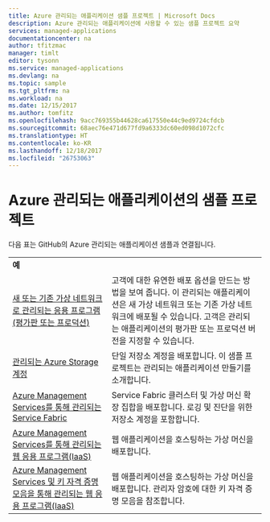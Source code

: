 ```yaml
---
title: Azure 관리되는 애플리케이션 샘플 프로젝트 | Microsoft Docs
description: Azure 관리되는 애플리케이션에 사용할 수 있는 샘플 프로젝트 요약
services: managed-applications
documentationcenter: na
author: tfitzmac
manager: timlt
editor: tysonn
ms.service: managed-applications
ms.devlang: na
ms.topic: sample
ms.tgt_pltfrm: na
ms.workload: na
ms.date: 12/15/2017
ms.author: tomfitz
ms.openlocfilehash: 9acc769355b44628ca617550e44c9ed9724cfdcb
ms.sourcegitcommit: 68aec76e471d677fd9a6333dc60ed098d1072cfc
ms.translationtype: HT
ms.contentlocale: ko-KR
ms.lasthandoff: 12/18/2017
ms.locfileid: "26753063"
---
```

# <a name="sample-projects-for-azure-managed-applications"></a>Azure 관리되는 애플리케이션의 샘플 프로젝트

다음 표는 GitHub의 Azure 관리되는 애플리케이션 샘플과 연결됩니다.

|  |  |
| --- | --- |
| **예** | |
| [새 또는 기존 가상 네트워크로 관리되는 응용 프로그램(평가판 또는 프로덕션)](https://github.com/Azure/azure-managedapp-samples/tree/master/samples/201-managed-app-using-existing-vnet) | 고객에 대한 유연한 배포 옵션을 만드는 방법을 보여 줍니다. 이 관리되는 애플리케이션은 새 가상 네트워크 또는 기존 가상 네트워크에 배포될 수 있습니다. 고객은 관리되는 애플리케이션의 평가판 또는 프로덕션 버전을 지정할 수 있습니다. |
| [관리되는 Azure Storage 계정](https://github.com/Azure/azure-managedapp-samples/tree/master/samples/201-managed-storage-account) | 단일 저장소 계정을 배포합니다. 이 샘플 프로젝트는 관리되는 애플리케이션 만들기를 소개합니다. |
| [Azure Management Services를 통해 관리되는 Service Fabric](https://github.com/Azure/azure-managedapp-samples/tree/master/samples/201-managed-service-fabric) | Service Fabric 클러스터 및 가상 머신 확장 집합을 배포합니다. 로깅 및 진단을 위한 저장소 계정을 포함합니다. |
| [Azure Management Services를 통해 관리되는 웹 응용 프로그램(IaaS)](https://github.com/Azure/azure-managedapp-samples/tree/master/samples/201-managed-web-app) | 웹 애플리케이션을 호스팅하는 가상 머신을 배포합니다. |
| [Azure Management Services 및 키 자격 증명 모음을 통해 관리되는 웹 응용 프로그램(IaaS)](https://github.com/Azure/azure-managedapp-samples/tree/master/samples/201-managed-web-app-using-keyvault) | 웹 애플리케이션을 호스팅하는 가상 머신을 배포합니다. 관리자 암호에 대한 키 자격 증명 모음을 참조합니다. |
